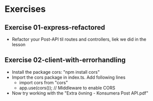 # Exercises

## Exercise 01-express-refactored
- Refactor your Post-API til routes and controllers, liek we did in the lesson


## Exercise 02-client-with-errorhandling
- Install the package cors: "npm install cors"
- Import the cors package in index.ts. Add following lines
  - import cors from "cors"
  - app.use(cors());          // Middleware to enable CORS
- Now try working with the "Extra övning - Konsumera Post API.pdf"